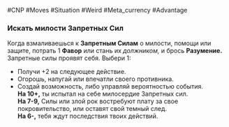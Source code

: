 #CNP #Moves #Situation #Weird #Meta_currency #Advantage 

### Искать милости Запретных Сил
Когда взмаливаешься к **Запретным Силам** о милости, помощи или защите, потрать  1 **Фавор** или стань их *должником,* и брось **Разумение.** Запретные силы проявят  себя. Выбери 1:  
-  Получи +2 на следующее действие.  
-  Огорошь, напугай или впечатли своего противника.  
-  Создай возможность, либо управляй вероятностью события.  
**На 10+,** ты испытал на себе милосердие Запретных сил.  
**На 7-9,** Силы или злой рок востребуют плату за свое покровительство, или  оставят свой темный след.  
**На 6-,** тебя ждут последствия твоих действий.  